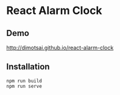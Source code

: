 React Alarm Clock
=================

Demo
----
http://dimotsai.github.io/react-alarm-clock

Installation
-------------------
```
npm run build
npm run serve
```


